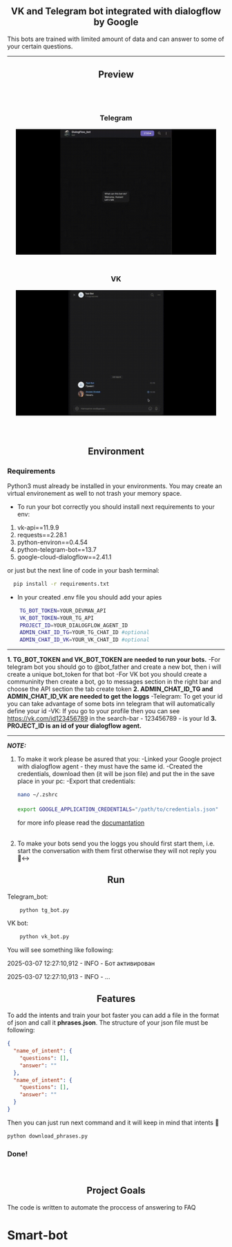 <h2 style="text-align:center">VK and Telegram bot integrated with dialogflow by Google</h2>

This bots are trained with limited amount of data and can answer to some of your certain questions.

---

<h2 style="text-align:center">Preview</h2>
<br>
<div style="display: flex; align-items: center; justify-content: space-around; flex-wrap: wrap; gap: 20px; padding: 20px;">
    <div style="flex: 1; min-width: 300px; text-align: center;">
        <h3>Telegram</h3>
        <img src="./STATIC/img_1.gif" style="width: 100%; max-width: 800px; height: auto;"/>
    </div>
    <div style="flex: 1; min-width: 300px; text-align: center;">
        <h3>VK</h3>
        <img src="./STATIC/img_2.gif" style="width: 100%; max-width: 800px; height: auto;"/>
    </div>
</div>
<br>
<h2 style="text-align:center">Environment</h2>

### Requirements

Python3 must already be installed in your environments. You may create an virtual environement as well to not trash your memory space.

- To run your bot correctly you should install next requirements to your env:

1. vk-api==11.9.9
2. requests==2.28.1
3. python-environ==0.4.54
4. python-telegram-bot==13.7
5. google-cloud-dialogflow==2.41.1

or just but the next line of code in your bash terminal:

```bash
  pip install -r requirements.txt
```

- In your created .env file you should add your apies

```bash
    TG_BOT_TOKEN=YOUR_DEVMAN_API
    VK_BOT_TOKEN=YOUR_TG_API
    PROJECT_ID=YOUR_DIALOGFLOW_AGENT_ID
    ADMIN_CHAT_ID_TG=YOUR_TG_CHAT_ID #optional
    ADMIN_CHAT_ID_VK=YOUR_VK_CHAT_ID #optional

```

---

<strong>1. TG_BOT_TOKEN and VK_BOT_TOKEN are needed to run your bots.</strong>
-For telegram bot you should go to @bot_father and create a new bot, then i will create a unique bot_token for that bot
-For VK bot you should create a communinity then create a bot, go to messages section in the right bar and choose the API
section the tab create token
<strong>2. ADMIN_CHAT_ID_TG and ADMIN_CHAT_ID_VK are needed to get the loggs</strong>
-Telegram:
To get your id you can take advantage of some bots inn telegram that will automatically define your id
-VK:
If you go to your profile then you can see https://vk.com/id123456789 in the search-bar - 123456789 - is your Id
<strong>3. PROJECT_ID is an id of your dialogflow agent.</strong>

---

**_NOTE:_**

1. To make it work please be asured that you:
   -Linked your Google project with dialogflow agent - they must have the same id.
   -Created the credentials, download then (it will be json file) and put the in the save place in your pc:
   -Export that credentials:

   ```bash
   nano ~/.zshrc

   export GOOGLE_APPLICATION_CREDENTIALS="/path/to/credentials.json"
   ```

   for more info please read the [documantation](https://cloud.google.com/dialogflow/docs)  
   <br>

2. To make your bots send you the loggs you should first start them, i.e. start the conversation with them first otherwise
   they will not reply you 🙂‍↔️
   <br>

<h2 style="text-align:center">Run</h2>

Telegram_bot:

```bash
    python tg_bot.py
```

VK bot:

```bash
    python vk_bot.py
```

You will see something like following:

2025-03-07 12:27:10,912 - INFO - Бот активирован

2025-03-07 12:27:10,913 - INFO - ...
<br>

<h2 style="text-align:center">Features</h2>
To add the intents and train your bot faster you can add a file in the format of json and call it <strong>phrases.json</strong>. The structure of your json file must be following:

```json
{
  "name_of_intent": {
    "questions": [],
    "answer": ""
  },
  "name_of_intent": {
    "questions": [],
    "answer": ""
  }
}
```

Then you can just run next command and it will keep in mind that intents 🥸

```bash
python download_phrases.py
```

<h3>Done!</h3>

<br>
<h2 style="text-align:center">Project Goals</h2>

The code is written to automate the proccess of answering to FAQ
# Smart-bot

